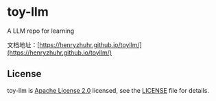 # toy-llm
A LLM repo for learning

文档地址：[https://henryzhuhr.github.io/toyllm/](https://henryzhuhr.github.io/toyllm/)


## License

toy-llm is [Apache License 2.0](https://www.apache.org/licenses/LICENSE-2.0) licensed, see the [LICENSE](LICENSE) file for details.